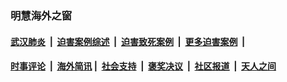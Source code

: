 
### 明慧海外之窗

####  [武汉肺炎](indexes/365.md?t=07091000) &nbsp;|&nbsp;  [迫害案例综述](indexes/328.md?t=07091000) &nbsp;|&nbsp; [迫害致死案例](indexes/277.md?t=07091000)  &nbsp;|&nbsp; [更多迫害案例](indexes/81.md?t=07091000)  &nbsp;|&nbsp; 
####  [时事评论](indexes/19.md?t=07091000) &nbsp;|&nbsp; [海外简讯](indexes/245.md?t=07091000)&nbsp;|&nbsp;  [社会支持](indexes/140.md?t=07091000) &nbsp;|&nbsp; [褒奖决议](indexes/282.md?t=07091000) &nbsp;|&nbsp; [社区报道](indexes/91.md?t=07091000)  &nbsp;|&nbsp; [天人之间](indexes/78.md?t=07091000) 

